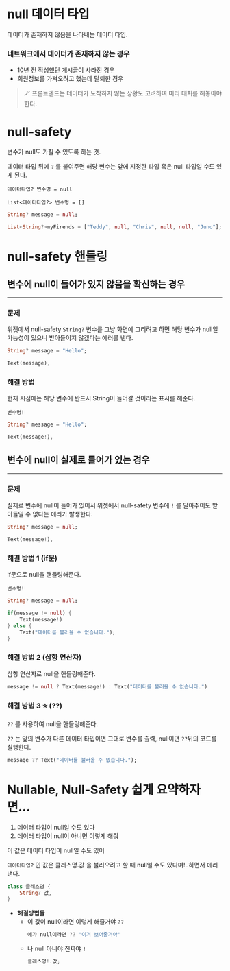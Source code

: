 # null 데이터 타입

데이터가 존재하지 않음을 나타내는 데이터 타입.

### 네트워크에서 데이터가 존재하지 않는 경우

- 10년 전 작성했던 게시글이 사라진 경우
- 회원정보를 가져오려고 했는데 탈퇴한 경우

> 🪄 프론트엔드는 데이터가 도착하지 않는 상황도 고려하여 미리 대처를 해놓아야 한다.

# null-safety

변수가 null도 가질 수 있도록 하는 것.

데이터 타입 뒤에 `?` 를 붙여주면 해당 변수는 앞에 지정한 타입 혹은 null 타입일 수도 있게 된다.

`데이터타입? 변수명 = null`

`List<데이터타입?> 변수명 = []`

```dart
String? message = null;

List<String?>myFirends = ["Teddy", null, "Chris", null, null, "Juno"];
```

# null-safety 핸들링

## 변수에 null이 들어가 있지 않음을 확신하는 경우

---

### **문제**

위젯에서 null-safety `String?` 변수를 그냥 화면에 그리려고 하면 해당 변수가 null일 가능성이 있으니 받아들이지 않겠다는 에러를 낸다.

```dart
String? message = "Hello";

Text(message),
```

### **해결 방법**

현재 시점에는 해당 변수에 반드시 String이 들어갈 것이라는 표시를 해준다.

`변수명!`

```dart
String? message = "Hello";

Text(message!),
```

## 변수에 null이 실제로 들어가 있는 경우

---

### **문제**

실제로 변수에 null이 들어가 있어서 위젯에서 null-safety 변수에 `!` 를 달아주어도 받아들일 수 없다는 에러가 발생한다.

```dart
String? message = null;

Text(message!),
```

### **해결 방법 1 (if문)**

if문으로 null을 핸들링해준다.

`변수명!`

```dart
String? message = null;

if(message != null) {
	Text(message!)
} else {
	Text("데이터를 불러올 수 없습니다.");
}
```

### **해결 방법 2 (삼항 연산자)**

삼항 연산자로 null을 핸들링해준다.

```dart
message != null ? Text(message!) : Text("데이터를 불러올 수 없습니다.")
```

### **해결 방법 3** ⭐ (??)

`??` 를 사용하여 null을 핸들링해준다.

`??` 는 앞의 변수가 다른 데이터 타입이면 그대로 변수를 출력, null이면 `??`뒤의 코드를 실행한다.

```dart
message ?? Text("데이터를 불러올 수 없습니다.");
```

# Nullable, Null-Safety 쉽게 요약하자면...

1. 데이터 타입이 null일 수도 있다
2. 데이터 타입이 null이 아니면 이렇게 해줘

이 값은 데이터 타입이 null일 수도 있어

`데이터타입?` 인 값은 클래스명.값 을 불러오려고 할 때 null일 수도 있다며!..하면서 에러낸다.

```dart
class 클래스명 {
	String? 값,
}
```

- **해결방법들**
  - 이 값이 null이라면 이렇게 해줄거야 `??`
    ```dart
    얘가 null이라면 ?? '이거 보여줄거야'
    ```
  - 나 null 아니야 진짜야 `!`
    ```dart
    클래스명!.값;
    ```
